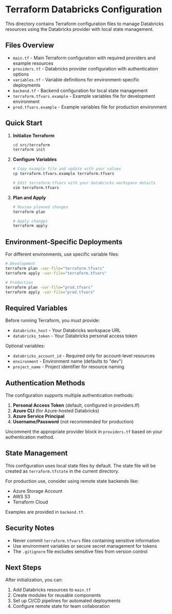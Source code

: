 # Terraform Databricks Configuration

This directory contains Terraform configuration files to manage Databricks resources using the Databricks provider with local state management.

## Files Overview

- `main.tf` - Main Terraform configuration with required providers and example resources
- `providers.tf` - Databricks provider configuration with authentication options
- `variables.tf` - Variable definitions for environment-specific deployments
- `backend.tf` - Backend configuration for local state management
- `terraform.tfvars.example` - Example variables file for development environment
- `prod.tfvars.example` - Example variables file for production environment

## Quick Start

1. **Initialize Terraform**
   ```bash
   cd src/terraform
   terraform init
   ```

2. **Configure Variables**
   ```bash
   # Copy example file and update with your values
   cp terraform.tfvars.example terraform.tfvars
   
   # Edit terraform.tfvars with your Databricks workspace details
   vim terraform.tfvars
   ```

3. **Plan and Apply**
   ```bash
   # Review planned changes
   terraform plan
   
   # Apply changes
   terraform apply
   ```

## Environment-Specific Deployments

For different environments, use specific variable files:

```bash
# Development
terraform plan -var-file="terraform.tfvars"
terraform apply -var-file="terraform.tfvars"

# Production
terraform plan -var-file="prod.tfvars"
terraform apply -var-file="prod.tfvars"
```

## Required Variables

Before running Terraform, you must provide:

- `databricks_host` - Your Databricks workspace URL
- `databricks_token` - Your Databricks personal access token

Optional variables:
- `databricks_account_id` - Required only for account-level resources
- `environment` - Environment name (defaults to "dev")
- `project_name` - Project identifier for resource naming

## Authentication Methods

The configuration supports multiple authentication methods:

1. **Personal Access Token** (default, configured in providers.tf)
2. **Azure CLI** (for Azure-hosted Databricks)
3. **Azure Service Principal** 
4. **Username/Password** (not recommended for production)

Uncomment the appropriate provider block in `providers.tf` based on your authentication method.

## State Management

This configuration uses local state files by default. The state file will be created as `terraform.tfstate` in the current directory.

For production use, consider using remote state backends like:
- Azure Storage Account
- AWS S3
- Terraform Cloud

Examples are provided in `backend.tf`.

## Security Notes

- Never commit `terraform.tfvars` files containing sensitive information
- Use environment variables or secure secret management for tokens
- The `.gitignore` file excludes sensitive files from version control

## Next Steps

After initialization, you can:
1. Add Databricks resources to `main.tf`
2. Create modules for reusable components
3. Set up CI/CD pipelines for automated deployments
4. Configure remote state for team collaboration